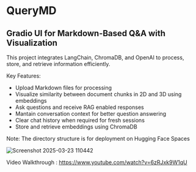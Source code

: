 # QueryMD
## Gradio UI for Markdown-Based Q&A with Visualization

This project integrates LangChain, ChromaDB, and OpenAI to process, store, and retrieve information efficiently.

Key Features:
- Upload Markdown files for processing
- Visualize similarity between document chunks in 2D and 3D using embeddings
- Ask questions and receive RAG enabled responses
- Mantain conversation context for better question answering
- Clear chat history when required for fresh sessions
- Store and retrieve embeddings using ChromaDB

Note: The directory structure is for deployment on Hugging Face Spaces

 ![Screenshot 2025-03-23 110442](https://github.com/user-attachments/assets/0f055480-0f03-458d-98eb-300ece6cc46d)

Video Walkthrough : https://www.youtube.com/watch?v=6zRJxk9W1qU
